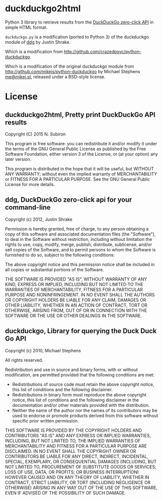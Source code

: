 duckduckgo2html
===============

Python 3 library to retrieve results from the
[DuckDuckGo zero-click API](https://api.duckduckgo.com) in simple HTML format.

`duckduckgo.py` is a modification (ported to Python 3) of the duckduckgo module
of [ddg](https://github.com/jshrake/ddg) by Justin Shrake.

Which is a modification from http://github.com/crazedpsyc/python-duckduckgo.

Which is a modification of the original duckduckgo module from
http://github.com/mikejs/python-duckduckgo by Michael Stephens <me@mikej.st>,
released under a BSD-style license.

License
=======

duckduckgo2html, Pretty print DuckDuckGo API results
----------------------------------------------------

Copyright (C) 2015  N. Subiron

This program is free software: you can redistribute it and/or modify
it under the terms of the GNU General Public License as published by
the Free Software Foundation, either version 3 of the License, or
(at your option) any later version.

This program is distributed in the hope that it will be useful,
but WITHOUT ANY WARRANTY; without even the implied warranty of
MERCHANTABILITY or FITNESS FOR A PARTICULAR PURPOSE.  See the
GNU General Public License for more details.

ddg, DuckDuckGo zero-click api for your command-line
----------------------------------------------------

Copyright (c) 2012, Justin Shrake

Permission is hereby granted, free of charge, to any person obtaining a copy of
this software and associated documentation files (the "Software"), to deal in
the Software without restriction, including without limitation the rights to
use, copy, modify, merge, publish, distribute, sublicense, and/or sell copies of
the Software, and to permit persons to whom the Software is furnished to do so,
subject to the following conditions:

The above copyright notice and this permission notice shall be included in all
copies or substantial portions of the Software.

THE SOFTWARE IS PROVIDED "AS IS", WITHOUT WARRANTY OF ANY KIND, EXPRESS OR
IMPLIED, INCLUDING BUT NOT LIMITED TO THE WARRANTIES OF MERCHANTABILITY, FITNESS
FOR A PARTICULAR PURPOSE AND NONINFRINGEMENT. IN NO EVENT SHALL THE AUTHORS OR
COPYRIGHT HOLDERS BE LIABLE FOR ANY CLAIM, DAMAGES OR OTHER LIABILITY, WHETHER
IN AN ACTION OF CONTRACT, TORT OR OTHERWISE, ARISING FROM, OUT OF OR IN
CONNECTION WITH THE SOFTWARE OR THE USE OR OTHER DEALINGS IN THE SOFTWARE.

duckduckgo, Library for querying the Duck Duck Go API
-----------------------------------------------------

Copyright (c) 2010, Michael Stephens

All rights reserved.

Redistribution and use in source and binary forms, with or without
modification, are permitted provided that the following conditions are met:

  * Redistributions of source code must retain the above copyright notice,
    this list of conditions and the following disclaimer.
  * Redistributions in binary form must reproduce the above copyright notice,
    this list of conditions and the following disclaimer in the documentation
    and/or other materials provided with the distribution.
  * Neither the name of the author nor the names of its contributors may be
    used to endorse or promote products derived from this software without
    specific prior written permission.

THIS SOFTWARE IS PROVIDED BY THE COPYRIGHT HOLDERS AND CONTRIBUTORS
"AS IS" AND ANY EXPRESS OR IMPLIED WARRANTIES, INCLUDING, BUT NOT
LIMITED TO, THE IMPLIED WARRANTIES OF MERCHANTABILITY AND FITNESS FOR
A PARTICULAR PURPOSE ARE DISCLAIMED. IN NO EVENT SHALL THE COPYRIGHT OWNER OR
CONTRIBUTORS BE LIABLE FOR ANY DIRECT, INDIRECT, INCIDENTAL, SPECIAL,
EXEMPLARY, OR CONSEQUENTIAL DAMAGES (INCLUDING, BUT NOT LIMITED TO,
PROCUREMENT OF SUBSTITUTE GOODS OR SERVICES; LOSS OF USE, DATA, OR
PROFITS; OR BUSINESS INTERRUPTION) HOWEVER CAUSED AND ON ANY THEORY OF
LIABILITY, WHETHER IN CONTRACT, STRICT LIABILITY, OR TORT (INCLUDING
NEGLIGENCE OR OTHERWISE) ARISING IN ANY WAY OUT OF THE USE OF THIS
SOFTWARE, EVEN IF ADVISED OF THE POSSIBILITY OF SUCH DAMAGE.
